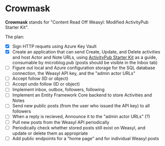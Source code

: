 # Crowmask

**Crowmask** stands for "Content Read Off Weasyl: Modified ActivityPub Starter Kit".

The plan:

- [x] Sign HTTP requets using Azure Key Vault
- [x] Create an application that can send Create, Update, and Delete activities and host Actor and Note URLs,
      using [ActivityPub Starter Kit](https://github.com/jakelazaroff/activitypub-starter-kit) as a guide,
      consumable by microblog.pub (posts should be visible in the Inbox tab)
- [ ] Figure out local and Azure configuration storage for the SQL database connection, the Weasyl API key, and the "admin actor URLs"
- [ ] Accept follow (ID or object)
- [ ] Accept undo follow (ID or object)
- [ ] Implement inbox, outbox, followers, following
- [ ] Implement an Entity Framework Core backend to store Activities and Notes
- [ ] Send new public posts (from the user who issued the API key) to all followers
- [ ] When a reply is recieved, Announce it to the "admin actor URLs" (?)
- [ ] Pull new posts from the Weasyl API periodically
- [ ] Periodically check whether stored posts still exist on Weasyl, and update or delete them as appropriate
- [ ] Add public endpoints for a "home page" and for individual Weasyl posts
